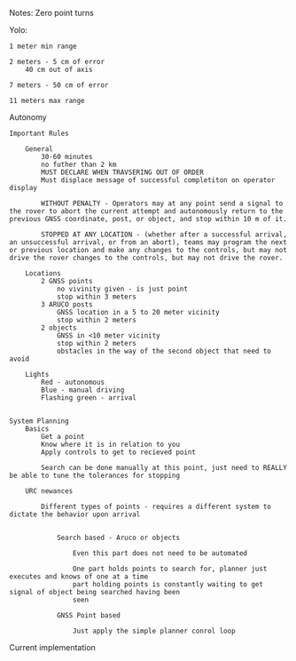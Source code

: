 Notes:
    Zero point turns 

Yolo:


    1 meter min range

    2 meters - 5 cm of error 
        40 cm out of axis 
    
    7 meters - 50 cm of error 

    11 meters max range 

    

Autonomy

    Important Rules
        
        General
            30-60 minutes 
            no futher than 2 km 
            MUST DECLARE WHEN TRAVSERING OUT OF ORDER
            Must displace message of successful completiton on operator display

            WITHOUT PENALTY - Operators may at any point send a signal to the rover to abort the current attempt and autonomously return to the previous GNSS coordinate, post, or object, and stop within 10 m of it.

            STOPPED AT ANY LOCATION - (whether after a successful arrival, an unsuccessful arrival, or from an abort), teams may program the next or previous location and make any changes to the controls, but may not drive the rover changes to the controls, but may not drive the rover.
            
        Locations
            2 GNSS points
                no vivinity given - is just point
                stop within 3 meters
            3 ARUCO posts
                GNSS location in a 5 to 20 meter vicinity
                stop within 2 meters
            2 objects
                GNSS in <10 meter vicinity
                stop within 2 meters
                obstacles in the way of the second object that need to avoid 

        Lights
            Red - autonomous
            Blue - manual driving 
            Flashing green - arrival 
        
    
    System Planning 
        Basics
            Get a point
            Know where it is in relation to you
            Apply controls to get to recieved point

            Search can be done manually at this point, just need to REALLY be able to tune the tolerances for stopping

        URC newances
            
            Different types of points - requires a different system to dictate the behavior upon arrival
                
        
                Search based - Aruco or objects 
                    
                    Even this part does not need to be automated 
                    
                    One part holds points to search for, planner just executes and knows of one at a time
                    part holding points is constantly waiting to get signal of object being searched having been 
                    seen 
                
                GNSS Point based
                    
                    Just apply the simple planner conrol loop

Current implementation 




                

